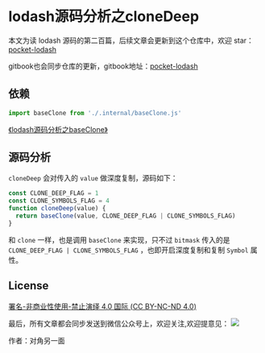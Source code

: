 # lodash源码分析之cloneDeep

本文为读 lodash 源码的第二百篇，后续文章会更新到这个仓库中，欢迎 star：[pocket-lodash](https://github.com/yeyuqiudeng/pocket-lodash)

gitbook也会同步仓库的更新，gitbook地址：[pocket-lodash](https://www.gitbook.com/book/yeyuqiudeng/pocket-lodash/details)

## 依赖

```javascript
import baseClone from './.internal/baseClone.js'
```

[《lodash源码分析之baseClone》](internal/baseClone.md)


## 源码分析

`cloneDeep` 会对传入的 `value` 做深度复制，源码如下：

```javascript
const CLONE_DEEP_FLAG = 1
const CLONE_SYMBOLS_FLAG = 4
function cloneDeep(value) {
  return baseClone(value, CLONE_DEEP_FLAG | CLONE_SYMBOLS_FLAG)
}
```

和 `clone` 一样，也是调用 `baseClone` 来实现，只不过 `bitmask` 传入的是 `CLONE_DEEP_FLAG | CLONE_SYMBOLS_FLAG` ，也即开启深度复制和复制 `Symbol` 属性。

## License

[署名-非商业性使用-禁止演绎 4.0 国际 (CC BY-NC-ND 4.0)](http://creativecommons.org/licenses/by-nc-nd/4.0/)

最后，所有文章都会同步发送到微信公众号上，欢迎关注,欢迎提意见：  ![](https://raw.githubusercontent.com/yeyuqiudeng/resource/master/images/qrcode_front-end-article.jpg) 

作者：对角另一面 